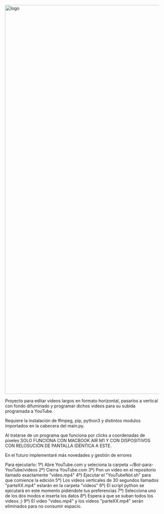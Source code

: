 <img width="1272" alt="logo" src="https://user-images.githubusercontent.com/77785688/216454360-140bea38-d1f9-48c6-beb1-8ada1f36c9b6.png">


Proyecto para editar videos largos en formato horizontal, 
pasarlos a vertical con fondo difuminado y 
programar dichos videos para su subida programada a YouTube.

Requiere la instalación de ffmpeg, pip, python3 
y distintos modulos importados en la cabecera del main.py.

Al tratarse de un programa que funciona por clicks a coordenadas de pixeles SOLO FUNCIONA CON MACBOOK AIR M1 Y CON 
DISPOSITIVOS CON RELOSUCIÓN DE PANTALLA IDÉNTICA A ESTE.

En el futuro implementaré más novedades y gestión de errores

Para ejecutarlo:
1º) Abre YouTube.com y seleciona la carpeta ~/Bot-para-YouTube/videos
2º) Cierra YouTube.com
3º) Pon un video en el repositorio llamado exactamente "video.mp4"
4º) Ejecutar el "YouTubeNot.sh" para que comience la edición
5º) Los videos verticales de 30 segundos llamados "parteXX.mp4" estarán en la carpeta "videos"
6º) El script python se ejecutará en este momento pidiéndote tus preferencias
7º) Selecciona uno de los dos modos e inserta los datos
8º) Espera a que se suban todos los videos ;)
9º) El video "video.mp4" y los videos "parteXX.mp4" serán eliminados para no consumir espacio.

